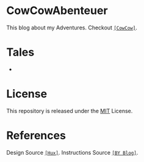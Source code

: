 # CowCowAbenteuer

This blog about my Adventures. Checkout [`[CowCow]`](https://cowcowabenteuer.github.io/).

# Tales

- 

# License

This repository is released under the [MIT](LICENSE) License.

# References

Design Source [`[Hux]`](https://github.com/Huxpro/huxpro.github.io). Instructions Source [`[BY Blog]`](http://qiubaiying.github.io).
